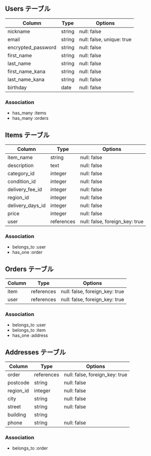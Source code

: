 ## Users テーブル

| Column            | Type   | Options                   |
| ----------------- | ------ | ------------------------- |
| nickname          | string | null: false               |
| email             | string | null: false, unique: true |
| encrypted_password| string | null: false               |
| first_name        | string | null: false               |
| last_name         | string | null: false               |
| first_name_kana   | string | null: false               |
| last_name_kana    | string | null: false               |
| birthday          | date   | null: false               |

### Association
- has_many :items
- has_many :orders

## Items テーブル

| Column          | Type       | Options                        |
| --------------- | ---------- | ------------------------------ |
| item_name       | string     | null: false                    |
| description     | text       | null: false                    |
| category_id     | integer    | null: false                    |
| condition_id    | integer    | null: false                    |
| delivery_fee_id | integer    | null: false                    |
| region_id       | integer    | null: false                    |
| delivery_days_id| integer    | null: false                    |
| price           | integer    | null: false                    |
| user            | references | null: false, foreign_key: true |

### Association
- belongs_to :user
- has_one :order

## Orders テーブル

| Column    | Type       | Options                        |
| --------- |------------|------------------------------- |
| item      | references | null: false, foreign_key: true |
| user      | references | null: false, foreign_key: true |

### Association
- belongs_to :user
- belongs_to :item
- has_one :address

## Addresses テーブル

| Column   | Type       | Options                        |
| -------- |------------|------------------------------- |
| order    | references | null: false, foreign_key: true |
| postcode | string     | null: false                    |
| region_id| integer    | null: false                    |
| city     | string     | null: false                    |
| street   | string     | null: false                    |
| building | string     |                                |
| phone    | string     | null: false                    |

### Association
- belongs_to :order

